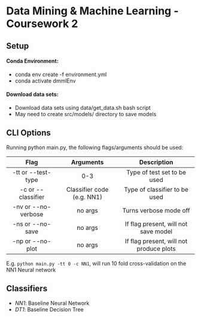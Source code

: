 # Data Mining & Machine Learning - Coursework 2

## Setup

#### Conda Environment:

* conda env create -f environment.yml
* conda activate dmmlEnv

#### Download data sets:

* Download data sets using data/get_data.sh bash script
* May need to create src/models/ directory to save models

## CLI Options

Running python main.py, the following flags/arguments should be used:

| Flag | Arguments | Description |
|:-----:|:-----:|:----:| 
| -tt or --test-type | 0-3 | Type of test set to be used |
| -c or --classifier | Classifier code (e.g. NN1) | Type of classifier to be used |
| -nv or --no-verbose | no args | Turns verbose mode off |
| -ns or --no-save | no args | If flag present, will not save model |
| -np or --no-plot | no args | If flag present, will not produce plots |


E.g. `python main.py -tt 0 -c NN1`, will run 10 fold cross-validation on the NN1 Neural network

## Classifiers

* _NN1_: Baseline Neural Network
* _DT1_: Baseline Decision Tree
